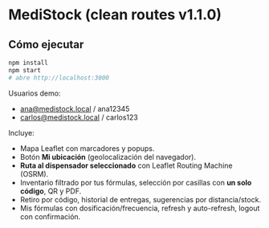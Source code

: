# MediStock (clean routes v1.1.0)

## Cómo ejecutar
```bash
npm install
npm start
# abre http://localhost:3000
```

Usuarios demo:
- ana@medistock.local / ana12345
- carlos@medistock.local / carlos123

Incluye:
- Mapa Leaflet con marcadores y popups.
- Botón **Mi ubicación** (geolocalización del navegador).
- **Ruta al dispensador seleccionado** con Leaflet Routing Machine (OSRM).
- Inventario filtrado por tus fórmulas, selección por casillas con **un solo código**, QR y PDF.
- Retiro por código, historial de entregas, sugerencias por distancia/stock.
- Mis fórmulas con dosificación/frecuencia, refresh y auto-refresh, logout con confirmación.